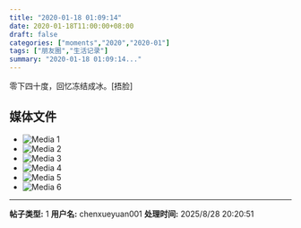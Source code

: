 ```yaml
---
title: "2020-01-18 01:09:14"
date: 2020-01-18T11:00:00+08:00
draft: false
categories: ["moments","2020","2020-01"]
tags: ["朋友圈","生活记录"]
summary: "2020-01-18 01:09:14..."
---
```


零下四十度，回忆冻结成冰。[捂脸]

## 媒体文件

- ![Media 1](/Moments/photos/2020-01-18/202001180109140.jpg)
- ![Media 2](/Moments/photos/2020-01-18/202001180109141.jpg)
- ![Media 3](/Moments/photos/2020-01-18/202001180109142.jpg)
- ![Media 4](/Moments/photos/2020-01-18/202001180109143.jpg)
- ![Media 5](/Moments/photos/2020-01-18/202001180109144.jpg)
- ![Media 6](/Moments/photos/2020-01-18/202001180109145.jpg)

---

**帖子类型:** 1
**用户名:** chenxueyuan001
**处理时间:** 2025/8/28 20:20:51